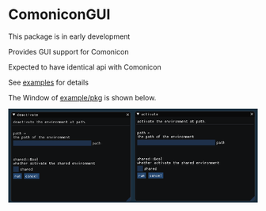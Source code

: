 # ComoniconGUI

This package is in early development

Provides GUI support for Comonicon

Expected to have identical api with Comonicon

See [examples](./example) for details

The Window of [example/pkg](example/pkg.jl) is shown below.

![pkg_example](docs/src/assets/pkg_example.png)
